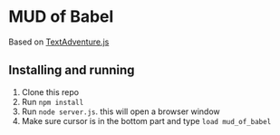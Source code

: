 # MUD of Babel

Based on [TextAdventure.js](https://github.com/TheBroox/TextAdventure.js)

## Installing and running

1. Clone this repo
2. Run `npm install`
3. Run `node server.js`. this will open a browser window
4. Make sure cursor is in the bottom part and type `load mud_of_babel`
